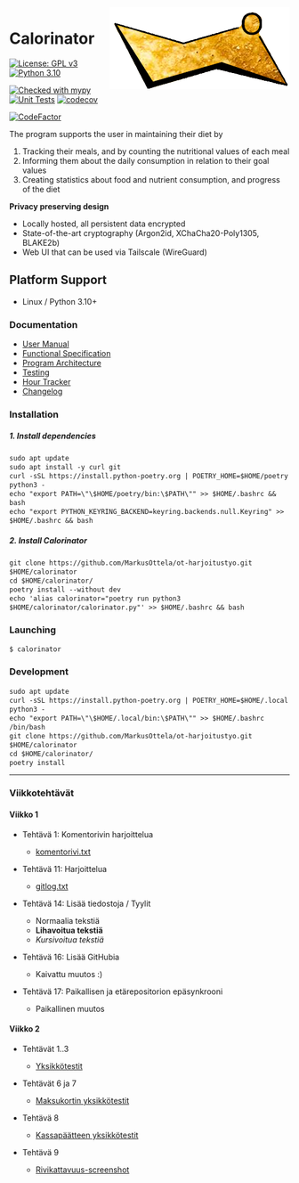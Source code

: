 <img align="right" src="https://raw.githubusercontent.com/MarkusOttela/ot-harjoitustyo/master/logo.png" style="position: relative; top: 0; left: 0;">

# Calorinator 

[![License: GPL v3](https://img.shields.io/badge/License-GPLv3-blue.svg)](https://www.gnu.org/licenses/gpl-3.0)
[![Python 3.10](https://img.shields.io/badge/Python-3.10-informational)](https://python.org)

[![Checked with mypy](http://www.mypy-lang.org/static/mypy_badge.svg)](http://mypy-lang.org/)
[![Unit Tests](https://github.com/MarkusOttela/ot-harjoitustyo/actions/workflows/unit_tests.yml/badge.svg?branch=master)](https://github.com/MarkusOttela/ot-harjoitustyo/actions/workflows/unit_tests.yml)
[![codecov](https://codecov.io/gh/MarkusOttela/ot-harjoitustyo/branch/master/graph/badge.svg?token=W1LR4KBFNX)](https://codecov.io/gh/MarkusOttela/ot-harjoitustyo)

[![CodeFactor](https://www.codefactor.io/repository/github/markusottela/ot-harjoitustyo/badge)](https://www.codefactor.io/repository/github/markusottela/ot-harjoitustyo)

The program supports the user in maintaining their diet by
  1. Tracking their meals, and by counting the nutritional values of each meal
  2. Informing them about the daily consumption in relation to their goal values
  3. Creating statistics about food and nutrient consumption, and progress of the diet

**Privacy preserving design**

* Locally hosted, all persistent data encrypted
* State-of-the-art cryptography (Argon2id, XChaCha20-Poly1305, BLAKE2b)
* Web UI that can be used via Tailscale (WireGuard) 


## Platform Support

* Linux / Python 3.10+


### Documentation

* [User Manual](https://github.com/MarkusOttela/ot-harjoitustyo/blob/master/Documentation/01%20-%20User%20Manual.md)
* [Functional Specification](https://github.com/MarkusOttela/ot-harjoitustyo/blob/master/Documentation/02%20-%20Functional%20Specification.md)
* [Program Architecture](https://github.com/MarkusOttela/ot-harjoitustyo/blob/master/Documentation/03%20-%20Architectural%20Design.md)
* [Testing](https://github.com/MarkusOttela/ot-harjoitustyo/blob/master/Documentation/04%20-%20Testing.md)
* [Hour Tracker](https://github.com/MarkusOttela/ot-harjoitustyo/blob/master/Documentation/05%20-%20Hour%20Tracker.md)
* [Changelog](https://github.com/MarkusOttela/ot-harjoitustyo/blob/master/Documentation/06%20-%20Changelog.md)


### Installation

##### 1. Install dependencies

```
sudo apt update
sudo apt install -y curl git
curl -sSL https://install.python-poetry.org | POETRY_HOME=$HOME/poetry python3 -
echo "export PATH=\"\$HOME/poetry/bin:\$PATH\"" >> $HOME/.bashrc && bash
echo "export PYTHON_KEYRING_BACKEND=keyring.backends.null.Keyring" >> $HOME/.bashrc && bash
```

##### 2. Install Calorinator
```
git clone https://github.com/MarkusOttela/ot-harjoitustyo.git $HOME/calorinator
cd $HOME/calorinator/
poetry install --without dev
echo 'alias calorinator="poetry run python3 $HOME/calorinator/calorinator.py"' >> $HOME/.bashrc && bash
```


### Launching

```
$ calorinator 
```


### Development

```
sudo apt update
curl -sSL https://install.python-poetry.org | POETRY_HOME=$HOME/.local python3 -
echo "export PATH=\"\$HOME/.local/bin:\$PATH\"" >> $HOME/.bashrc
/bin/bash
git clone https://github.com/MarkusOttela/ot-harjoitustyo.git $HOME/calorinator
cd $HOME/calorinator/
poetry install
 ```

---

### Viikkotehtävät

#### Viikko 1

* Tehtävä 1: Komentorivin harjoittelua
  * [komentorivi.txt](https://github.com/MarkusOttela/ot-harjoitustyo/blob/master/laskarit/viikko1/komentorivi.txt)

* Tehtävä 11: Harjoittelua
  * [gitlog.txt](https://github.com/MarkusOttela/ot-harjoitustyo/blob/master/laskarit/viikko1/gitlog.txt)

* Tehtävä 14: Lisää tiedostoja / Tyylit
  * Normaalia tekstiä
  * **Lihavoitua tekstiä**
  * _Kursivoitua tekstiä_

* Tehtävä 16: Lisää GitHubia
  * Kaivattu muutos :)

* Tehtävä 17: Paikallisen ja etärepositorion epäsynkrooni
  * Paikallinen muutos


#### Viikko 2

* Tehtävät 1..3
  * [Yksikkötestit](https://github.com/MarkusOttela/ot-harjoitustyo/blob/master/laskarit/viikko2/maksukortti/src/tests/maksukortti_test.py#L40)

* Tehtävät 6 ja 7
  * [Maksukortin yksikkötestit](https://github.com/MarkusOttela/ot-harjoitustyo/blob/master/laskarit/viikko2/unicafe/src/tests/maksukortti_test.py)

* Tehtävä 8
  * [Kassapäätteen yksikkötestit](https://github.com/MarkusOttela/ot-harjoitustyo/blob/master/laskarit/viikko2/unicafe/src/tests/kassapaate_test.py)

* Tehtävä 9
  * [Rivikattavuus-screenshot](https://github.com/MarkusOttela/ot-harjoitustyo/blob/master/laskarit/viikko2/unicafe_rivikattavuus.png)
